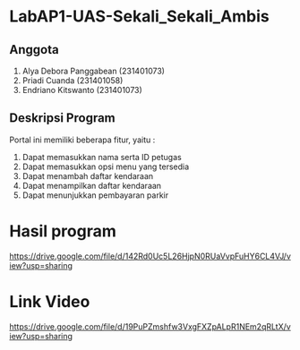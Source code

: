 # LabAP1-UAS-Sekali_Sekali_Ambis
## Anggota 
1. Alya Debora Panggabean (231401073)
2. Priadi Cuanda (231401058)
3. Endriano Kitswanto (231401073)
## Deskripsi Program
Portal ini memiliki beberapa fitur, yaitu :
1. Dapat memasukkan nama serta ID petugas
2. Dapat memasukkan opsi menu yang tersedia
3. Dapat menambah daftar kendaraan
4. Dapat menampilkan daftar kendaraan
5. Dapat menunjukkan pembayaran parkir
# Hasil program
https://drive.google.com/file/d/142Rd0Uc5L26HjpN0RUaVvpFuHY6CL4VJ/view?usp=sharing
# Link Video 
https://drive.google.com/file/d/19PuPZmshfw3VxgFXZpALpR1NEm2qRLtX/view?usp=sharing
